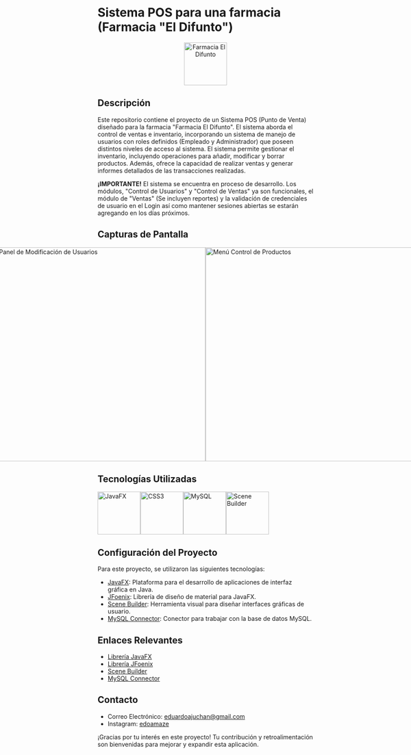 # Sistema POS para una farmacia (Farmacia "El Difunto")

<div align="center">
  <img src="https://i.imgur.com/QGRAxgx.png" alt="Farmacia El Difunto" width="100"/>
</div>


## Descripción

Este repositorio contiene el proyecto de un Sistema POS (Punto de Venta) diseñado para la farmacia "Farmacia El Difunto". El sistema aborda el control de ventas e inventario, incorporando un sistema de manejo de usuarios con roles definidos (Empleado y Administrador) que poseen distintos niveles de acceso al sistema. El sistema permite gestionar el inventario, incluyendo operaciones para añadir, modificar y borrar productos. Además, ofrece la capacidad de realizar ventas y generar informes detallados de las transacciones realizadas.

**¡IMPORTANTE!** El sistema se encuentra en proceso de desarrollo. Los módulos, "Control de Usuarios" y "Control de Ventas" ya son funcionales, el módulo de "Ventas" (Se incluyen reportes) y la validación de credenciales de usuario en el Login así como mantener sesiones abiertas se estarán agregando en los días próximos.

## Capturas de Pantalla

<div style="display: flex; justify-content: center; align-items: center;">
  <img src="https://i.imgur.com/XikRebD.png" alt="Login" width="500"/>
  <img src="https://i.imgur.com/DQzliAI.png" alt="Menú Principal" width="500"/>
  <img src="https://i.imgur.com/fpgtXmB.png" alt="Menú Control de Usuarios" width="500"/>
  <img src="https://i.imgur.com/kXndppM.png" alt="Panel de Modificación de Usuarios" width="500"/>
  <img src="https://i.imgur.com/9xpIFQN.png" alt="Menú Control de Productos" width="500"/>
  <img src="https://i.imgur.com/6Q5oNIe.png" alt="Panel de Modificacion de Productos" width="500"/>
  <img src="https://i.imgur.com/kTdZ51C.png" alt="Menu de ventas y reportes" width="500"/> 
  <img src="https://i.imgur.com/lyaV43u.png" alt="Usuarios en Base de Datos" width="500"/>
</div>



## Tecnologías Utilizadas

<div style="display: flex;">
  <img src="https://repository-images.githubusercontent.com/400161932/257a8be2-bbf2-4218-a55b-219d819578b2" alt="JavaFX" width="100"/>
  <img src="https://upload.wikimedia.org/wikipedia/commons/thumb/6/62/CSS3_logo.svg/800px-CSS3_logo.svg.png" alt="CSS3" width="100"/>
  <img src="https://www.freepnglogos.com/uploads/logo-mysql-png/logo-mysql-mysql-logo-png-images-are-download-crazypng-21.png" alt="MySQL" width="100"/>
  <img src="https://i0.wp.com/gluonhq.com/wp-content/uploads/2015/02/SceneBuilderLogo.png?fit=781%2C781&ssl=1" alt="Scene Builder" width="100"/>
</div>

## Configuración del Proyecto

Para este proyecto, se utilizaron las siguientes tecnologías:

- [JavaFX](https://openjfx.io/): Plataforma para el desarrollo de aplicaciones de interfaz gráfica en Java.
- [JFoenix](https://github.com/sshahine/JFoenix): Librería de diseño de material para JavaFX.
- [Scene Builder](https://gluonhq.com/products/scene-builder/): Herramienta visual para diseñar interfaces gráficas de usuario.
- [MySQL Connector](https://dev.mysql.com/downloads/connector/j/): Conector para trabajar con la base de datos MySQL.

## Enlaces Relevantes

- [Librería JavaFX](https://openjfx.io/)
- [Librería JFoenix](https://github.com/sshahine/JFoenix)
- [Scene Builder](https://gluonhq.com/products/scene-builder/)
- [MySQL Connector](https://dev.mysql.com/downloads/connector/j/)

## Contacto

- Correo Electrónico: eduardoajuchan@gmail.com
- Instagram: [edoamaze](https://www.instagram.com/edoamaze/)

¡Gracias por tu interés en este proyecto! Tu contribución y retroalimentación son bienvenidas para mejorar y expandir esta aplicación.
